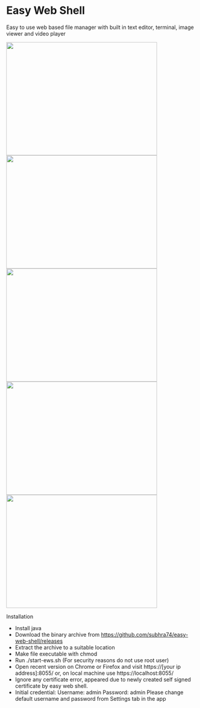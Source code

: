 # Easy Web Shell

Easy to use web based file manager with built in text editor, terminal, image viewer and video player

<img src="https://static-cdn.osdn.net/thumb/g/5/930/800x600_0.png" width="400" height="300">
<img src="https://static-cdn.osdn.net/thumb/g/5/932/800x600_0.png" width="400" height="300">
<img src="https://static-cdn.osdn.net/thumb/g/5/931/800x600_0.png" width="400" height="300">
<img src="https://static-cdn.osdn.net/thumb/g/5/933/800x600_0.png" width="400" height="300">
<img src="https://static-cdn.osdn.net/thumb/g/5/934/180x135_0.png" width="400" height="300">

Installation
- Install java
- Download the binary archive from https://github.com/subhra74/easy-web-shell/releases
- Extract the archive to a suitable location
- Make file executable with chmod
- Run ./start-ews.sh (For security reasons do not use root user)
- Open recent version on Chrome or Firefox and visit https://[your ip address]:8055/ or, on local machine use https://localhost:8055/
- Ignore any certificate error, appeared due to newly created self signed certificate by easy web shell.
- Initial credential: 
				Username: admin
				Password: admin
  Please change default username and password from Settings tab in the app
